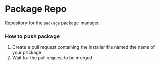 Package Repo
=====

Repository for the `package` package manager.

### How to push package
1. Create a pull request containing the installer file named the name of your package
2. Wait for the pull request to be merged
